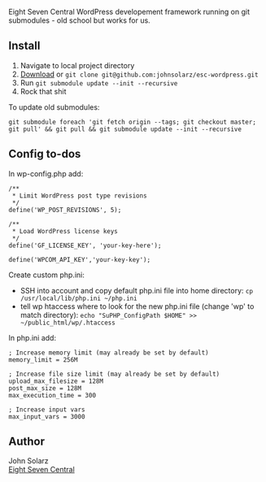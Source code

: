 Eight Seven Central WordPress developement framework running on git submodules - old school but works for us.

Install
-------

1. Navigate to local project directory
2. [Download](https://github.com/johnsolarz/esc-wordpress/zipball/master) or `git clone git@github.com:johnsolarz/esc-wordpress.git`
3. Run `git submodule update --init --recursive`
4. Rock that shit

To update old submodules:
```
git submodule foreach 'git fetch origin --tags; git checkout master;
git pull' && git pull && git submodule update --init --recursive
```

Config to-dos
-------------

In wp-config.php add:

```
/**
 * Limit WordPress post type revisions
 */
define('WP_POST_REVISIONS', 5);

/**
 * Load WordPress license keys
 */
define('GF_LICENSE_KEY', 'your-key-here');

define('WPCOM_API_KEY','your-key-key');
```

Create custom php.ini:

- SSH into account and copy default php.ini file into home directory:
  `cp /usr/local/lib/php.ini ~/php.ini`
- tell wp htaccess where to look for the new php.ini file (change 'wp' to match directory):
  `echo "SuPHP_ConfigPath $HOME" >> ~/public_html/wp/.htaccess`

In php.ini add:

```
; Increase memory limit (may already be set by default)
memory_limit = 256M
```
```
; Increase file size limit (may already be set by default)
upload_max_filesize = 128M
post_max_size = 128M
max_execution_time = 300
```
```
; Increase input vars
max_input_vars = 3000
```

Author
------

John Solarz<br>
[Eight Seven Central](http://eightsevencentral.com)
